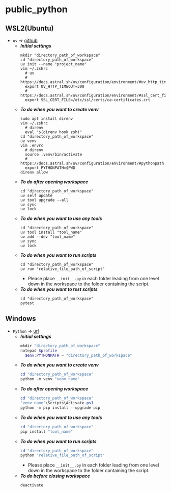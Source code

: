 # public_python
## WSL2(Ubuntu)
  * `uv` => [github](https://github.com/astral-sh/uv)
    * ***Initial settings***
      ```Shell
      mkdir "directory_path_of_workspace"
      cd "directory_path_of_workspace"
      uv init --name "project_name"
      vim ~/.zshrc
        # uv
        # https://docs.astral.sh/uv/configuration/environment/#uv_http_timeout
        export UV_HTTP_TIMEOUT=300
        # https://docs.astral.sh/uv/configuration/environment/#ssl_cert_file
        export SSL_CERT_FILE=/etc/ssl/certs/ca-certificates.crt
      ```
    * ***To do when you want to create venv***
      ```Shell
      sudo apt install direnv
      vim ~/.zshrc
        # direnv
        eval "$(direnv hook zsh)"
      cd "directory_path_of_workspace"
      uv venv
      vim .envrc
        # direnv
        source .venv/bin/activate
        # https://docs.astral.sh/uv/configuration/environment/#pythonpath
        export PYTHONPATH=$PWD
      direnv allow
      ```
    * ***To do after opening workspace***
      ```Shell
      cd "directory_path_of_workspace"
      uv self update
      uv tool upgrade --all
      uv sync
      uv lock
      ```
    * ***To do when you want to use any tools***
      ```Shell
      cd "directory_path_of_workspace"
      uv tool install "tool_name"
      uv add --dev "tool_name"
      uv sync
      uv lock
      ```
    * ***To do when you want to run scripts***
      ```Shell
      cd "directory_path_of_workspace"
      uv run "relative_file_path_of_script"
      ```
      * Please place `__init__.py` in each folder leading from one level down in the workspace to the folder containing the script.
    * ***To do when you want to test scripts***
      ```Shell
      cd "directory_path_of_workspace"
      pytest
      ```
## Windows
  * `Python` => [url](https://www.python.org/)
    * ***Initial settings***
      ```PowerShell
      mkdir "directory_path_of_workspace"
      notepad $profile
        $env:PYTHONPATH = "directory_path_of_workspace"
      ```
    * ***To do when you want to create venv***
      ```PowerShell
      cd "directory_path_of_workspace"
      python -m venv "venv_name"
      ```
    * ***To do after opening workspace***
      ```PowerShell
      cd "directory_path_of_workspace"
      "venv_name"\Scripts\Activate.ps1
      python -m pip install --upgrade pip
      ```
    * ***To do when you want to use any tools***
      ```PowerShell
      cd "directory_path_of_workspace"
      pip install "tool_name"
      ```
    * ***To do when you want to run scripts***
      ```PowerShell
      cd "directory_path_of_workspace"
      python "relative_file_path_of_script"
      ```
      * Please place `__init__.py` in each folder leading from one level down in the workspace to the folder containing the script.
    * ***To do before closing workspace***
      ```PowerShell
      deactivate
      ```
